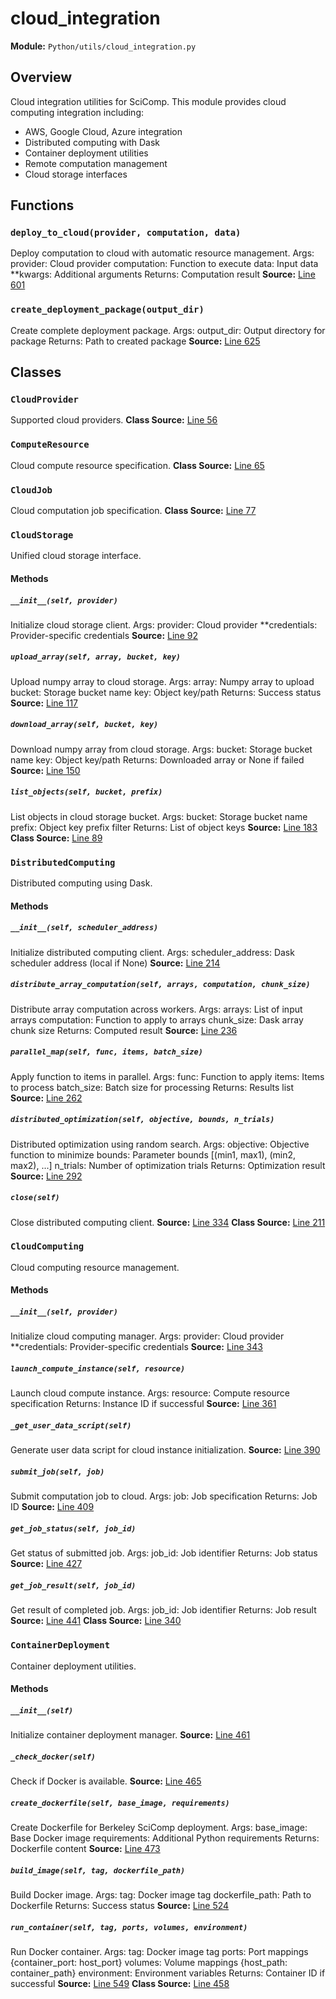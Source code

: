 # cloud_integration
**Module:** `Python/utils/cloud_integration.py`
## Overview
Cloud integration utilities for SciComp.
This module provides cloud computing integration including:
- AWS, Google Cloud, Azure integration
- Distributed computing with Dask
- Container deployment utilities
- Remote computation management
- Cloud storage interfaces
## Functions
### `deploy_to_cloud(provider, computation, data)`
Deploy computation to cloud with automatic resource management.
Args:
provider: Cloud provider
computation: Function to execute
data: Input data
**kwargs: Additional arguments
Returns:
Computation result
**Source:** [Line 601](Python/utils/cloud_integration.py#L601)
### `create_deployment_package(output_dir)`
Create complete deployment package.
Args:
output_dir: Output directory for package
Returns:
Path to created package
**Source:** [Line 625](Python/utils/cloud_integration.py#L625)
## Classes
### `CloudProvider`
Supported cloud providers.
**Class Source:** [Line 56](Python/utils/cloud_integration.py#L56)
### `ComputeResource`
Cloud compute resource specification.
**Class Source:** [Line 65](Python/utils/cloud_integration.py#L65)
### `CloudJob`
Cloud computation job specification.
**Class Source:** [Line 77](Python/utils/cloud_integration.py#L77)
### `CloudStorage`
Unified cloud storage interface.
#### Methods
##### `__init__(self, provider)`
Initialize cloud storage client.
Args:
provider: Cloud provider
**credentials: Provider-specific credentials
**Source:** [Line 92](Python/utils/cloud_integration.py#L92)
##### `upload_array(self, array, bucket, key)`
Upload numpy array to cloud storage.
Args:
array: Numpy array to upload
bucket: Storage bucket name
key: Object key/path
Returns:
Success status
**Source:** [Line 117](Python/utils/cloud_integration.py#L117)
##### `download_array(self, bucket, key)`
Download numpy array from cloud storage.
Args:
bucket: Storage bucket name
key: Object key/path
Returns:
Downloaded array or None if failed
**Source:** [Line 150](Python/utils/cloud_integration.py#L150)
##### `list_objects(self, bucket, prefix)`
List objects in cloud storage bucket.
Args:
bucket: Storage bucket name
prefix: Object key prefix filter
Returns:
List of object keys
**Source:** [Line 183](Python/utils/cloud_integration.py#L183)
**Class Source:** [Line 89](Python/utils/cloud_integration.py#L89)
### `DistributedComputing`
Distributed computing using Dask.
#### Methods
##### `__init__(self, scheduler_address)`
Initialize distributed computing client.
Args:
scheduler_address: Dask scheduler address (local if None)
**Source:** [Line 214](Python/utils/cloud_integration.py#L214)
##### `distribute_array_computation(self, arrays, computation, chunk_size)`
Distribute array computation across workers.
Args:
arrays: List of input arrays
computation: Function to apply to arrays
chunk_size: Dask array chunk size
Returns:
Computed result
**Source:** [Line 236](Python/utils/cloud_integration.py#L236)
##### `parallel_map(self, func, items, batch_size)`
Apply function to items in parallel.
Args:
func: Function to apply
items: Items to process
batch_size: Batch size for processing
Returns:
Results list
**Source:** [Line 262](Python/utils/cloud_integration.py#L262)
##### `distributed_optimization(self, objective, bounds, n_trials)`
Distributed optimization using random search.
Args:
objective: Objective function to minimize
bounds: Parameter bounds [(min1, max1), (min2, max2), ...]
n_trials: Number of optimization trials
Returns:
Optimization result
**Source:** [Line 292](Python/utils/cloud_integration.py#L292)
##### `close(self)`
Close distributed computing client.
**Source:** [Line 334](Python/utils/cloud_integration.py#L334)
**Class Source:** [Line 211](Python/utils/cloud_integration.py#L211)
### `CloudComputing`
Cloud computing resource management.
#### Methods
##### `__init__(self, provider)`
Initialize cloud computing manager.
Args:
provider: Cloud provider
**credentials: Provider-specific credentials
**Source:** [Line 343](Python/utils/cloud_integration.py#L343)
##### `launch_compute_instance(self, resource)`
Launch cloud compute instance.
Args:
resource: Compute resource specification
Returns:
Instance ID if successful
**Source:** [Line 361](Python/utils/cloud_integration.py#L361)
##### `_get_user_data_script(self)`
Generate user data script for cloud instance initialization.
**Source:** [Line 390](Python/utils/cloud_integration.py#L390)
##### `submit_job(self, job)`
Submit computation job to cloud.
Args:
job: Job specification
Returns:
Job ID
**Source:** [Line 409](Python/utils/cloud_integration.py#L409)
##### `get_job_status(self, job_id)`
Get status of submitted job.
Args:
job_id: Job identifier
Returns:
Job status
**Source:** [Line 427](Python/utils/cloud_integration.py#L427)
##### `get_job_result(self, job_id)`
Get result of completed job.
Args:
job_id: Job identifier
Returns:
Job result
**Source:** [Line 441](Python/utils/cloud_integration.py#L441)
**Class Source:** [Line 340](Python/utils/cloud_integration.py#L340)
### `ContainerDeployment`
Container deployment utilities.
#### Methods
##### `__init__(self)`
Initialize container deployment manager.
**Source:** [Line 461](Python/utils/cloud_integration.py#L461)
##### `_check_docker(self)`
Check if Docker is available.
**Source:** [Line 465](Python/utils/cloud_integration.py#L465)
##### `create_dockerfile(self, base_image, requirements)`
Create Dockerfile for Berkeley SciComp deployment.
Args:
base_image: Base Docker image
requirements: Additional Python requirements
Returns:
Dockerfile content
**Source:** [Line 473](Python/utils/cloud_integration.py#L473)
##### `build_image(self, tag, dockerfile_path)`
Build Docker image.
Args:
tag: Docker image tag
dockerfile_path: Path to Dockerfile
Returns:
Success status
**Source:** [Line 524](Python/utils/cloud_integration.py#L524)
##### `run_container(self, tag, ports, volumes, environment)`
Run Docker container.
Args:
tag: Docker image tag
ports: Port mappings {container_port: host_port}
volumes: Volume mappings {host_path: container_path}
environment: Environment variables
Returns:
Container ID if successful
**Source:** [Line 549](Python/utils/cloud_integration.py#L549)
**Class Source:** [Line 458](Python/utils/cloud_integration.py#L458)